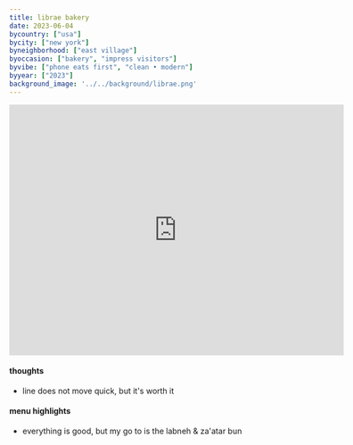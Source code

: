 ```yaml
---
title: librae bakery
date: 2023-06-04
bycountry: ["usa"]
bycity: ["new york"]
byneighborhood: ["east village"]
byoccasion: ["bakery", "impress visitors"]
byvibe: ["phone eats first", "clean • modern"]
byyear: ["2023"]
background_image: '../../background/librae.png'
---
```


<iframe src="https://www.google.com/maps/embed?pb=!1m18!1m12!1m3!1d3023.5408737621806!2d-73.99332732343518!3d40.728122636627624!2m3!1f0!2f0!3f0!3m2!1i1024!2i768!4f13.1!3m3!1m2!1s0x89c25943f1ac200f%3a0x35eadc7fbe1dd768!2slibrae%20bakery!5e0!3m2!1sen!2sus!4v1697228191030!5m2!1sen!2sus" width="600" height="450" style="border:0;" allowfullscreen="" loading="lazy" referrerpolicy="no-referrer-when-downgrade"></iframe>

#### thoughts
* line does not move quick, but it's worth it

#### menu highlights
* everything is good, but my go to is the labneh & za'atar bun